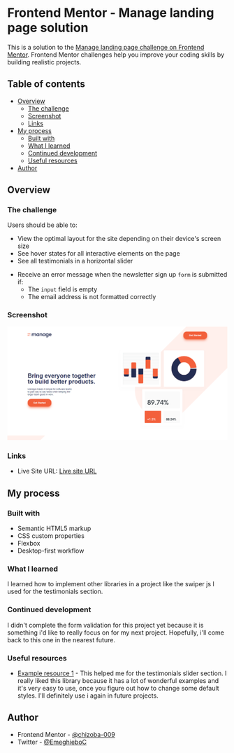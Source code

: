 # Frontend Mentor - Manage landing page solution

This is a solution to the [Manage landing page challenge on Frontend Mentor](https://www.frontendmentor.io/challenges/manage-landing-page-SLXqC6P5). Frontend Mentor challenges help you improve your coding skills by building realistic projects.

## Table of contents

- [Overview](#overview)
  - [The challenge](#the-challenge)
  - [Screenshot](#screenshot)
  - [Links](#links)
- [My process](#my-process)
  - [Built with](#built-with)
  - [What I learned](#what-i-learned)
  - [Continued development](#continued-development)
  - [Useful resources](#useful-resources)
- [Author](#author)

## Overview

### The challenge

Users should be able to:

- View the optimal layout for the site depending on their device's screen size
- See hover states for all interactive elements on the page
- See all testimonials in a horizontal slider
<!-- did not implement these yet -->
- Receive an error message when the newsletter sign up `form` is submitted if:
  - The `input` field is empty
  - The email address is not formatted correctly

### Screenshot

![](images/Frontend%20Mentor%20_%20Manage%20landing%20page.png)

### Links

- Live Site URL: [Live site URL](https://manage-landing-page-by-me.nrtligy.app)

## My process

### Built with

- Semantic HTML5 markup
- CSS custom properties
- Flexbox
- Desktop-first workflow

### What I learned

I learned how to implement other libraries in a project like the swiper js I used for the testimonials section.

### Continued development

I didn't complete the form validation for this project yet because it is something i'd like to really focus on for my next project. Hopefully, i'll come back to this one in the nearest future.

### Useful resources

- [Example resource 1](https://swiperjs.com) - This helped me for the testimonials slider section. I really liked this library because it has a lot of wonderful examples and it's very easy to use, once you figure out how to change some default styles. I'll definitely use i again in future projects.

## Author

- Frontend Mentor - [@chizoba-009](https://www.frontendmentor.io/profile/chizoba-009)
- Twitter - [@EmeghieboC](https://www.twitter.com/EmeghieboC)
